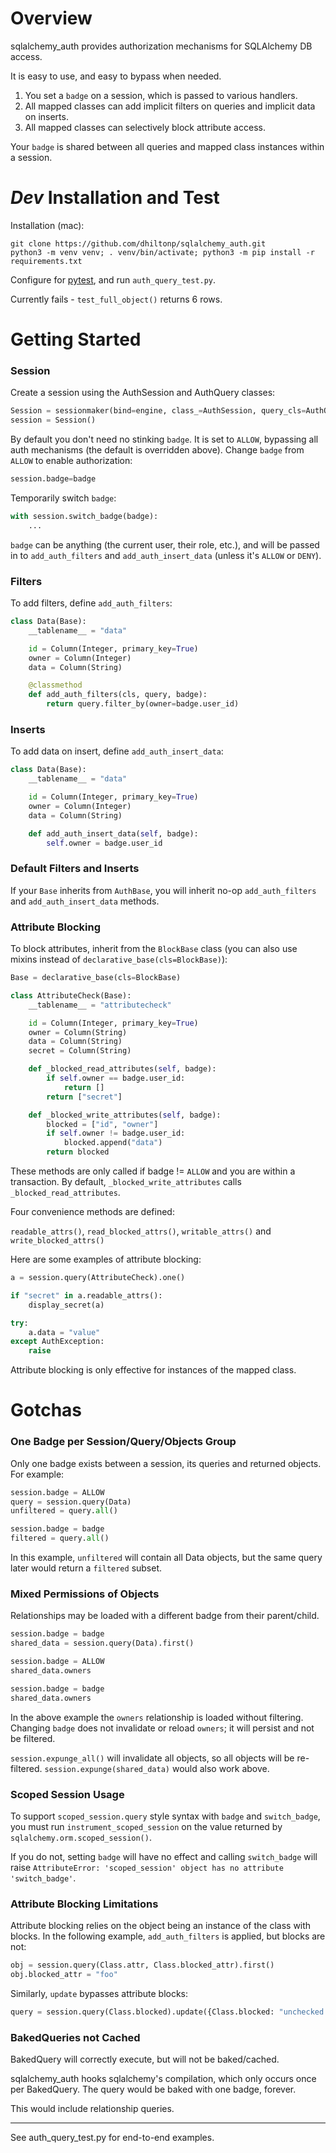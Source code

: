 # Overview

sqlalchemy_auth provides authorization mechanisms for SQLAlchemy DB access.

It is easy to use, and easy to bypass when needed.

1. You set a `badge` on a session, which is passed to various handlers.
2. All mapped classes can add implicit filters on queries and implicit data on inserts.
3. All mapped classes can selectively block attribute access.

Your `badge` is shared between all queries and mapped class instances within a session.

# _Dev_ Installation and Test

Installation (mac):

```
git clone https://github.com/dhiltonp/sqlalchemy_auth.git
python3 -m venv venv; . venv/bin/activate; python3 -m pip install -r requirements.txt
```

Configure for [pytest](https://code.visualstudio.com/docs/python/testing), and run `auth_query_test.py`.

Currently fails - `test_full_object()` returns 6 rows.


# Getting Started

### Session

Create a session using the AuthSession and AuthQuery classes:

```python
Session = sessionmaker(bind=engine, class_=AuthSession, query_cls=AuthQuery, badge=DENY)
session = Session()
```

By default you don't need no stinking `badge`. It is set to `ALLOW`, bypassing all auth
mechanisms (the default is overridden above). Change `badge` from `ALLOW` to enable
authorization:

```python
session.badge=badge
```

Temporarily switch `badge`:

```python
with session.switch_badge(badge):
    ...
```

`badge` can be anything (the current user, their role, etc.), and will be passed in to 
`add_auth_filters` and `add_auth_insert_data` (unless it's `ALLOW` or `DENY`).


### Filters

To add filters, define `add_auth_filters`:

```python
class Data(Base):
    __tablename__ = "data"

    id = Column(Integer, primary_key=True)
    owner = Column(Integer)
    data = Column(String)

    @classmethod
    def add_auth_filters(cls, query, badge):
        return query.filter_by(owner=badge.user_id)
```


### Inserts

To add data on insert, define `add_auth_insert_data`:

```python
class Data(Base):
    __tablename__ = "data"

    id = Column(Integer, primary_key=True)
    owner = Column(Integer)
    data = Column(String)

    def add_auth_insert_data(self, badge):
        self.owner = badge.user_id
```


### Default Filters and Inserts

If your `Base` inherits from `AuthBase`, you will inherit no-op `add_auth_filters` 
and `add_auth_insert_data` methods.


### Attribute Blocking

To block attributes, inherit from the `BlockBase` class (you can also use
mixins instead of `declarative_base(cls=BlockBase)`):

```python
Base = declarative_base(cls=BlockBase)

class AttributeCheck(Base):
    __tablename__ = "attributecheck"

    id = Column(Integer, primary_key=True)
    owner = Column(String)
    data = Column(String)
    secret = Column(String)

    def _blocked_read_attributes(self, badge):
        if self.owner == badge.user_id:
            return []
        return ["secret"]

    def _blocked_write_attributes(self, badge):
        blocked = ["id", "owner"]
        if self.owner != badge.user_id:
            blocked.append("data")
        return blocked
```

These methods are only called if badge != `ALLOW` and you are within a transaction.
By default, `_blocked_write_attributes` calls `_blocked_read_attributes`.

Four convenience methods are defined:

`readable_attrs()`, `read_blocked_attrs()`, `writable_attrs()` and `write_blocked_attrs()`

Here are some examples of attribute blocking:

```python
a = session.query(AttributeCheck).one()

if "secret" in a.readable_attrs():
    display_secret(a)

try:
    a.data = "value"
except AuthException:
    raise
```

Attribute blocking is only effective for instances of the mapped class.


# Gotchas

### One Badge per Session/Query/Objects Group

Only one badge exists between a session, its queries and returned objects.
For example:

```python
session.badge = ALLOW
query = session.query(Data)
unfiltered = query.all()

session.badge = badge
filtered = query.all()
```

In this example, `unfiltered` will contain all Data objects, but the same 
query later would return a `filtered` subset.


### Mixed Permissions of Objects

Relationships may be loaded with a different badge from their parent/child.

```python
session.badge = badge
shared_data = session.query(Data).first()

session.badge = ALLOW
shared_data.owners

session.badge = badge
shared_data.owners
```

In the above example the `owners` relationship is loaded without filtering.
Changing `badge` does not invalidate or reload `owners`; it will persist and
not be filtered.

`session.expunge_all()` will invalidate all objects, so all objects will be
re-filtered. `session.expunge(shared_data)` would also work above.


### Scoped Session Usage

To support `scoped_session.query` style syntax with `badge` and `switch_badge`, you must run
`instrument_scoped_session` on the value returned by `sqlalchemy.orm.scoped_session()`.

If you do not, setting `badge` will have no effect and calling `switch_badge` will raise
`AttributeError: 'scoped_session' object has no attribute 'switch_badge'`.


### Attribute Blocking Limitations

Attribute blocking relies on the object being an instance of the class with blocks.
In the following example, `add_auth_filters` is applied, but blocks are not:

```python
obj = session.query(Class.attr, Class.blocked_attr).first()
obj.blocked_attr = "foo"
```

Similarly, `update` bypasses attribute blocks:

```python
query = session.query(Class.blocked).update({Class.blocked: "unchecked write"})
```

### BakedQueries not Cached

BakedQuery will correctly execute, but will not be baked/cached.

sqlalchemy_auth hooks sqlalchemy's compilation, which only occurs once per
BakedQuery. The query would be baked with one badge, forever.

This would include relationship queries.


--------------------------

See auth_query_test.py for end-to-end examples.
